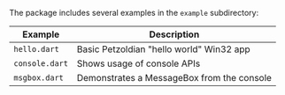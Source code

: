 The package includes several examples in the `example` subdirectory:

| Example | Description |
| ---- | ---- |
| `hello.dart` | Basic Petzoldian "hello world" Win32 app |
| `console.dart` | Shows usage of console APIs |
| `msgbox.dart` | Demonstrates a MessageBox from the console |